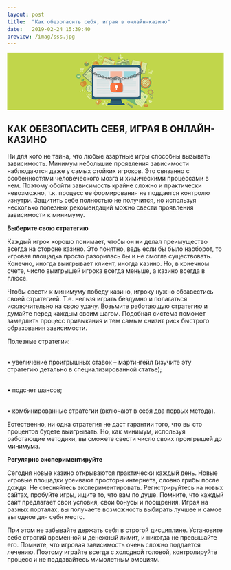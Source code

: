 ```yaml
---
layout: post
title:  "Как обезопасить себя, играя в онлайн-казино"
date:   2019-02-24 15:39:40
preview: /imag/sss.jpg
---
```


![Picture 1](/imag/save2.png)

## КАК ОБЕЗОПАСИТЬ СЕБЯ, ИГРАЯ В ОНЛАЙН-КАЗИНО

Ни для кого не тайна, что любые азартные игры способны вызывать зависимость. Минимум небольшие проявления зависимости наблюдаются даже у самых стойких игроков. Это связанно с особенностями человеческого мозга и химическими процессами в нем. Поэтому обойти зависимость крайне сложно и практически невозможно, т.к. процесс ее формирования не поддается контролю изнутри. Защитить себе полностью не получится, но используя несколько полезных рекомендаций можно свести проявления зависимости к минимуму.

<strong>Выберите свою стратегию</strong>

Каждый игрок хорошо понимает, чтобы он ни делал преимущество всегда на стороне казино. Это понятно, ведь если бы было наоборот, то игровая площадка просто разорилась бы и не смогла существовать. Конечно, иногда выигрывает клиент, иногда казино. Но, в конечном счете, число выигрышей игрока всегда меньше, а казино всегда в плюсе. 

Чтобы свести к минимуму победу казино, игроку нужно обзавестись своей стратегией. Т.е. нельзя играть бездумно и полагаться исключительно на свою удачу. Возьмите работающую стратегию и думайте перед каждым своим шагом. Подобная система поможет замедлить процесс привыкания и тем самым снизит риск быстрого образования зависимости.

Полезные стратегии:

<br>•	увеличение проигрышных ставок – мартингейл (изучите эту стратегию детально в специализированной статье);

<br>•	подсчет шансов;

<br>•	комбинированные стратегии (включают в себя два первых метода).

Естественно, ни одна стратегия не даст гарантии того, что вы сто процентов будете выигрывать. Но, как минимум, используя работающие методики, вы сможете свести число своих проигрышей до минимума.

<strong>Регулярно экспериментируйте</strong>

Сегодня новые казино открываются практически каждый день. Новые игровые площадки усеивают просторы интернета, словно грибы после дождя. Не стесняйтесь экспериментировать. Регистрируйтесь на новых сайтах, пробуйте игры, ищите то, что вам по душе. Помните, что каждый сайт предлагает свои условия, свои бонусы и поощрения. Играя на разных порталах, вы получаете возможность выбирать лучшее и самое выгодное для себя место.  

При этом не забывайте держать себя в строгой дисциплине. Установите себе строгий временной и денежный лимит, и никогда не превышайте его. Помните, что игровая зависимость очень сложно поддается лечению. Поэтому играйте всегда с холодной головой, контролируйте процесс и не поддавайтесь мимолетным эмоциям. 
